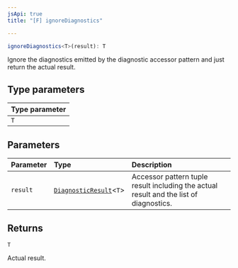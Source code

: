 ```yaml
---
jsApi: true
title: "[F] ignoreDiagnostics"

---
```

```ts
ignoreDiagnostics<T>(result): T
```

Ignore the diagnostics emitted by the diagnostic accessor pattern and just return the actual result.

## Type parameters

| Type parameter |
| :------ |
| `T` |

## Parameters

| Parameter | Type | Description |
| :------ | :------ | :------ |
| `result` | [`DiagnosticResult`](../type-aliases/DiagnosticResult.md)<`T`\> | Accessor pattern tuple result including the actual result and the list of diagnostics. |

## Returns

`T`

Actual result.
